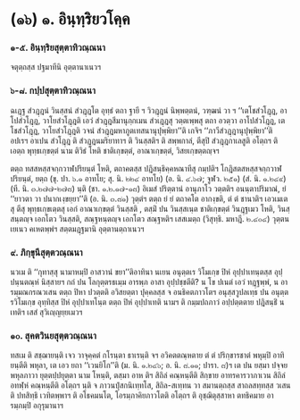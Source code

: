 <h1>(๑๖) ๑. อินฺทฺริยวโคฺค</h1>
<h3>๑-๕. อินฺทฺริยสุตฺตาทิวณฺณนา</h3>
<p> จตุตฺถสฺส   ปฐมาทีนิ อุตฺตานาเนวฯ</p>

</p>


<h3>๖-๘. กปฺปสุตฺตาทิวณฺณนา</h3>
<p> ฉเฎฺฐ สํวฎฺฎนํ วินสฺสนํ  สํวฎฺฎโต อุทฺธํ ตถา ฐายี ฯ วิวฎฺฎนํ นิพฺพตฺตนํ, วฑฺฒนํ วา ฯ ‘‘เตโชสํวโฎฺฎ, อาโปสํวโฎฺฎ, วาโยสํวโฎฺฎติ เอวํ สํวฎฺฎสีมานุกฺกเมน สํวเฎฺฎสุ วตฺตเพฺพสุ ตถา อวตฺวา อาโปสํวโฎฺฎ, เตโชสํวโฎฺฎ, วาโยสํวโฎฺฎติ วจนํ สํวฎฺฎมหาภูตเทสนานุปุพฺพิยา’’ติ เกจิฯ ‘‘ภาวีสํวฎฺฎานุปุพฺพิยา’’ติ อปเรฯ อาเปน สํวโฎฺฎ ติ สํวฎฺฎนมริยาทาฯ ติ วินสฺสติฯ ติ สพฺพกาลํ, ตีสุปิ สํวฎฺฎกาเลสูติ อโตฺถฯ ติ เอตฺถ พุทฺธเกฺขตฺตํ นาม ติวิธํ โหติ ชาติเกฺขตฺตํ, อาณาเกฺขตฺตํ, วิสยเกฺขตฺตญฺจฯ</p>


<p>ตตฺถ  ทสสหสฺสจกฺกวาฬปริยนฺตํ โหติ, ตถาคตสฺส ปฎิสนฺธิคฺคหณาทีสุ กมฺปติฯ  โกฎิสตสหสฺสจกฺกวาฬปริยนฺตํ, ยตฺถ  (ขุ. ปา. ๖.๑ อาทโย; สุ. นิ. ๒๒๔ อาทโย)  (อ. นิ. ๔.๖๗; จูฬว. ๒๕๑)  (สํ. นิ. ๑.๒๔๙)  (ที. นิ. ๓.๒๗๗-๒๗๘) นฺติ (ชา. ๑.๒.๑๗-๑๘) อิเมสํ ปริตฺตานํ อานุภาโว วตฺตติฯ  อนนฺตาปริมาณํ, ยํ ‘‘ยาวตา วา ปนากเงฺขยฺยา’’ติ (อ. นิ. ๓.๘๑) วุตฺตํฯ ตตฺถ ยํ ยํ ตถาคโต อากงฺขติ, ตํ ตํ ชานาติฯ เอวเมเตสุ ตีสุ พุทฺธเกฺขเตฺตสุ เอกํ อาณาเกฺขตฺตํ วินสฺสติ , ตสฺมิํ ปน วินสฺสเนฺต ชาติเกฺขตฺตํ วินฎฺฐเมว โหติ, วินสฺสนฺตญฺจ เอกโตว วินสฺสติ, สณฺฐหนฺตญฺจ  เอกโตว สณฺฐหติฯ เสสเมตฺถ  (วิสุทฺธิ. มหาฎี. ๒.๔๐๔) วุตฺตนเยเนว คเหตพฺพํฯ สตฺตมฎฺฐมานิ อุตฺตานตฺถาเนวฯ</p>

</p>


<h3>๙. ภิกฺขุนีสุตฺตวณฺณนา</h3>
<p> นวเม ติ ‘‘กุทาสฺสุ นามาหมฺปิ อาสวานํ ขยา’’ติอาทินา นเยน อนุตฺตเร วิโมเกฺข ปิหํ อุปฺปาเทนฺตสฺส อุปฺปนฺนตณฺหํ นิสฺสายฯ กถํ ปน โลกุตฺตรธเมฺม อารพฺภ อาสา อุปฺปชฺชตีติ? น โข ปเนตํ เอวํ ทฎฺฐพฺพํ, น อารมฺมณกรณวเสน ตตฺถ ปิหา ปวตฺตติ อวิสยตฺตา ปุคฺคลสฺส จ อนธิคตภาวโตฯ อนุสฺสวูปลเทฺธ ปน อนุตฺตรวิโมเกฺข อุทฺทิสฺส ปิหํ อุปฺปาเทโนฺต ตตฺถ ปิหํ อุปฺปาเทติ นามฯ ติ กมฺมปถภาวํ อปฺปตฺตตาย ปฎิสนฺธิํ น เทติฯ เสสํ สุวิเญฺญยฺยเมวฯ</p>

</p>


<h3>๑๐. สุคตวินยสุตฺตวณฺณนา</h3>
<p> ทสเม ติ สชฺฌายนฺติ เจว วาจุคฺคตํ กโรนฺตา ธาเรนฺติ จฯ อวิคตตณฺหตาย ตํ ตํ ปริกฺขารชาตํ พหุมฺปิ อาทิยนฺตีติ พหุลา, เต เอว  ยถา ‘‘เวนยิโก’’ติ (ม. นิ. ๑.๒๔๖; อ. นิ. ๘.๑๑; ปารา. ๘)ฯ เต ปน ยสฺมา ปจฺจยพหุลภาวา ยุตฺตปฺปยุตฺตา นาม โหนฺติ, ตสฺมา อาห ติฯ สิถิลํ คณฺหนฺตีติ  สิกฺขาย อาทรคารวาภาเวน สิถิลํ อทฬฺหํ คณฺหนฺตีติ อโตฺถฯ นฺติ จ ภาวนปุํสกนิเทฺทโส, สิถิล-สเทฺทน วา สมานตฺถสฺส สาถลสทฺทสฺส วเสน ติ ปทสิทฺธิ เวทิตพฺพาฯ ติ อโธคมนโต, โอรมฺภาคิยภาวโตติ อโตฺถฯ ติ อุชฺฌิตุสฺสาหา ตทธิคมาย อารมฺภมฺปิ อกุรุมานาฯ</p>

</p>

</p>





